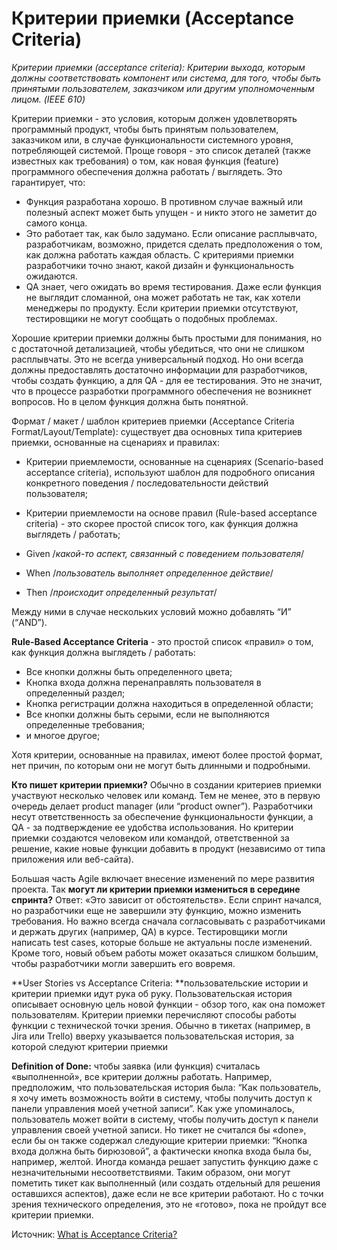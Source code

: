 # Критерии приемки (Acceptance Criteria)

_Критерии приемки (acceptance criteria): Критерии выхода, которым должны соответствовать компонент или система, для того, чтобы быть принятыми пользователем, заказчиком или другим уполномоченным лицом. (IEEE 610)_

Критерии приемки - это условия, которым должен удовлетворять программный продукт, чтобы быть принятым пользователем, заказчиком или, в случае функциональности системного уровня, потребляющей системой. Проще говоря - это список деталей (также известных как требования) о том, как новая функция (feature) программного обеспечения должна работать / выглядеть. Это гарантирует, что:

* Функция разработана хорошо. В противном случае важный или полезный аспект может быть упущен - и никто этого не заметит до самого конца.
* Это работает так, как было задумано. Если описание расплывчато, разработчикам, возможно, придется сделать предположения о том, как должна работать каждая область. С критериями приемки разработчики точно знают, какой дизайн и функциональность ожидаются.
* QA знает, чего ожидать во время тестирования. Даже если функция не выглядит сломанной, она может работать не так, как хотели менеджеры по продукту. Если критерии приемки отсутствуют, тестировщики не могут сообщать о подобных проблемах.

Хорошие критерии приемки должны быть простыми для понимания, но с достаточной детализацией, чтобы убедиться, что они не слишком расплывчаты. Это не всегда универсальный подход. Но они всегда должны предоставлять достаточно информации для разработчиков, чтобы создать функцию, а для QA - для ее тестирования. Это не значит, что в процессе разработки программного обеспечения не возникнет вопросов. Но в целом функция должна быть понятной.

Формат / макет / шаблон критериев приемки (Acceptance Criteria Format/Layout/Template): существует два основных типа критериев приемки, основанные на сценариях и правилах:

* Критерии приемлемости, основанные на сценариях (Scenario-based acceptance criteria), используют шаблон для подробного описания конкретного поведения / последовательности действий пользователя;
* Критерии приемлемости на основе правил (Rule-based acceptance criteria) - это скорее простой список того, как функция должна выглядеть / работать;

* Given /_какой-то аспект, связанный с поведением пользователя_/
* When /_пользователь выполняет определенное действие_/
* Then /_происходит определенный результат_/

Между ними в случае нескольких условий можно добавлять “И” (“AND”).

**Rule-Based Acceptance Criteria** - это простой список «правил» о том, как функция должна выглядеть / работать:

* Все кнопки должны быть определенного цвета;
* Кнопка входа должна перенаправлять пользователя в определенный раздел;
* Кнопка регистрации должна находиться в определенной области;
* Все кнопки должны быть серыми, если не выполняются определенные требования;
* и многое другое;

Хотя критерии, основанные на правилах, имеют более простой формат, нет причин, по которым они не могут быть длинными и подробными.

**Кто пишет критерии приемки?** Обычно в создании критериев приемки участвуют несколько человек или команд. Тем не менее, это в первую очередь делает product manager (или “product owner”). Разработчики несут ответственность за обеспечение функциональности функции, а QA - за подтверждение ее удобства использования. Но критерии приемки создаются человеком или командой, ответственной за решение, какие новые функции добавить в продукт (независимо от типа приложения или веб-сайта).

Большая часть Agile включает внесение изменений по мере развития проекта. Так **могут ли критерии приемки измениться в середине спринта?** Ответ: «Это зависит от обстоятельств». Если спринт начался, но разработчики еще не завершили эту функцию, можно изменить требования. Но важно всегда сначала согласовывать с разработчиками и держать других (например, QA) в курсе. Тестировщики могли написать test cases, которые больше не актуальны после изменений. Кроме того, новый объем работы может оказаться слишком большим, чтобы разработчики могли завершить его вовремя.

\*\*User Stories vs Acceptance Criteria: \*\*пользовательские истории и критерии приемки идут рука об руку. Пользовательская история описывает основную цель новой функции - обзор того, как она поможет пользователям. Критерии приемки перечисляют способы работы функции с технической точки зрения. Обычно в тикетах (например, в Jira или Trello) вверху указывается пользовательская история, за которой следуют критерии приемки

**Definition of Done:** чтобы заявка (или функция) считалась «выполненной», все критерии должны работать. Например, предположим, что пользовательская история была: “Как пользователь, я хочу иметь возможность войти в систему, чтобы получить доступ к панели управления моей учетной записи”. Как уже упоминалось, пользователь может войти в систему, чтобы получить доступ к панели управления своей учетной записи. Но тикет не считался бы «done», если бы он также содержал следующие критерии приемки: “Кнопка входа должна быть бирюзовой”, а фактически кнопка входа была бы, например, желтой. Иногда команда решает запустить функцию даже с незначительными несоответствиями. Таким образом, они могут пометить тикет как выполненный (или создать отдельный для решения оставшихся аспектов), даже если не все критерии работают. Но с точки зрения технического определения, это не «готово», пока не пройдут все критерии приемки.

Источник: [What is Acceptance Criteria?](https://www.mindfulqa.com/acceptance-criteria/)
